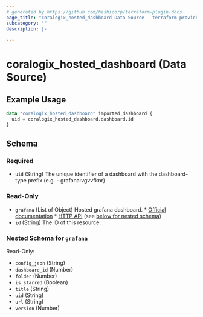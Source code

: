 ```yaml
---
# generated by https://github.com/hashicorp/terraform-plugin-docs
page_title: "coralogix_hosted_dashboard Data Source - terraform-provider-coralogix"
subcategory: ""
description: |-
  
---
```


# coralogix_hosted_dashboard (Data Source)



## Example Usage

```terraform
data "coralogix_hosted_dashboard" imported_dashboard {
  uid = coralogix_hosted_dashboard.dashboard.id
}
```

<!-- schema generated by tfplugindocs -->
## Schema

### Required

- `uid` (String) The unique identifier of a dashboard with the dashboard-type prefix (e.g. - grafana:vgvvfknr)

### Read-Only

- `grafana` (List of Object) Hosted grafana dashboard.
			* [Official documentation](https://grafana.com/docs/grafana/latest/dashboards/)
			* [HTTP API](https://grafana.com/docs/grafana/latest/http_api/dashboard/) (see [below for nested schema](#nestedatt--grafana))
- `id` (String) The ID of this resource.

<a id="nestedatt--grafana"></a>
### Nested Schema for `grafana`

Read-Only:

- `config_json` (String)
- `dashboard_id` (Number)
- `folder` (Number)
- `is_starred` (Boolean)
- `title` (String)
- `uid` (String)
- `url` (String)
- `version` (Number)
